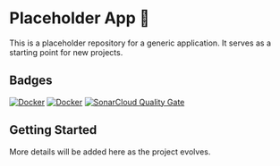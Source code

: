 # Placeholder App 🐎

This is a placeholder repository for a generic application. It serves as a starting point for new projects.

## Badges

[![Docker](https://github.com/jvishnefske/equusExpress/actions/workflows/docker-publish.yml/badge.svg)](https://github.com/jvishnefske/equusExpress/actions/workflows/docker-publish.yml)
[![Docker](https://github.com/jvishnefske/equusExpress/actions/workflows/build.yml/badge.svg)](https://github.com/jvishnefske/equusExpress/actions/workflows/build.yml)
[![SonarCloud Quality Gate](https://sonarcloud.io/api/project_badges/measure?project=jvishnefske_equus_express&metric=alert_status)](https://sonarcloud.io/dashboard?id=jvishnefske_equus_express)

## Getting Started

More details will be added here as the project evolves.
